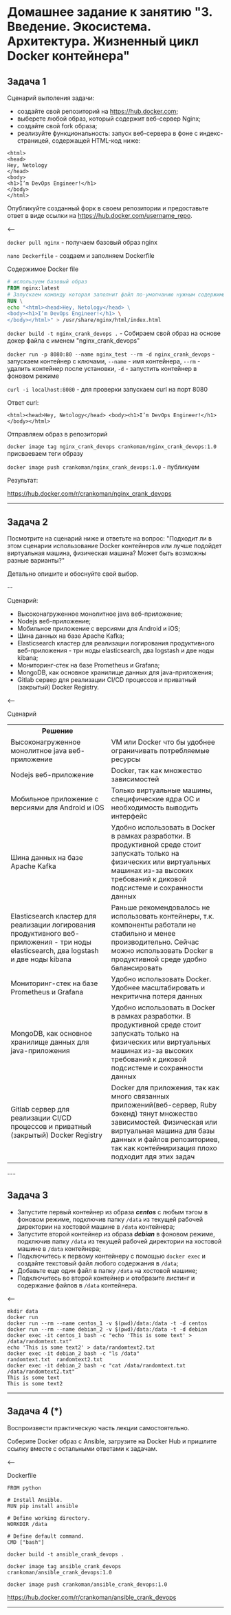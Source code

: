 # Домашнее задание к занятию "3. Введение. Экосистема. Архитектура. Жизненный цикл Docker контейнера"

## Задача 1

Сценарий выполения задачи:

- создайте свой репозиторий на https://hub.docker.com;
- выберете любой образ, который содержит веб-сервер Nginx;
- создайте свой fork образа;
- реализуйте функциональность:
запуск веб-сервера в фоне с индекс-страницей, содержащей HTML-код ниже:
```
<html>
<head>
Hey, Netology
</head>
<body>
<h1>I’m DevOps Engineer!</h1>
</body>
</html>
```
Опубликуйте созданный форк в своем репозитории и предоставьте ответ в виде ссылки на https://hub.docker.com/username_repo.

<--

`docker pull nginx` - получаем базовый образ nginx

`nano Dockerfile` - создаем и заполняем Dockerfile

Содержимое Docker file
```Dockerfile
# используем базовый образ 
FROM nginx:latest 
# Запускаем команду которая заполнит файл по-умолчанию нужным содержимым
RUN \
echo "<html><head>Hey, Netology</head> \ 
<body><h1>I’m DevOps Engineer!</h1> \
</body></html>" > /usr/share/nginx/html/index.html

```

`docker build -t nginx_crank_devops .` - Собираем свой образ на основе докер файла с именем "nginx_crank_devops"

`docker run -p 8080:80 --name nginx_test --rm -d nginx_crank_devops` - запускаем контейнер с ключами, `--name` - имя контейнера, `--rm` - удалить контейнер после установки,  `-d` - запустить контейнер в фоновом режиме

`curl -i localhost:8080` - для проверки запускаем curl на порт 8080

Ответ curl:

```
<html><head>Hey, Netology</head> <body><h1>I’m DevOps Engineer!</h1> </body></html>
```

Отправляем образ в репозиторий

`docker image tag nginx_crank_devops crankoman/nginx_crank_devops:1.0` присваеваем теги образу

`docker image push crankoman/nginx_crank_devops:1.0` - публикуем

Результат:

https://hub.docker.com/r/crankoman/nginx_crank_devops

---

## Задача 2

Посмотрите на сценарий ниже и ответьте на вопрос:
"Подходит ли в этом сценарии использование Docker контейнеров или лучше подойдет виртуальная машина, физическая машина? Может быть возможны разные варианты?"

Детально опишите и обоснуйте свой выбор.

--

Сценарий:

- Высоконагруженное монолитное java веб-приложение;
- Nodejs веб-приложение;
- Мобильное приложение c версиями для Android и iOS;
- Шина данных на базе Apache Kafka;
- Elasticsearch кластер для реализации логирования продуктивного веб-приложения - три ноды elasticsearch, два logstash и две ноды kibana;
- Мониторинг-стек на базе Prometheus и Grafana;
- MongoDB, как основное хранилище данных для java-приложения;
- Gitlab сервер для реализации CI/CD процессов и приватный (закрытый) Docker Registry.

<--

<table>
<tr>Сценарий</th><th>Решение</th></tr>
<tr><td>Высоконагруженное монолитное java веб-приложение</td><td>VM или Docker что бы удобнее ограничивать потребляемые ресурсы</td></tr>
<tr><td>Nodejs веб-приложение</td><td>Docker, так как множество зависимостей</td></tr>
<tr><td>Мобильное приложение c версиями для Android и iOS</td><td>Только виртуальные машины, специфические ядра ОС и необходимость выводить интерфейс</td></tr>
<tr><td>Шина данных на базе Apache Kafka</td><td>Удобно использовать в Docker в рамках разработки. В продуктивной среде стоит запускать только на физических или виртуальных машинах из-за высоких требований к диковой подсистеме и сохранности данных</td></tr>
<tr><td>Elasticsearch кластер для реализации логирования продуктивного веб-приложения - три ноды elasticsearch, два logstash и две ноды kibana</td><td>Раньше рекомендовалось не использовать контейнеры, т.к. компоненты работали не стабильно и менее производительно. Сейчас можно использовать Docker в продуктивной среде удобно балансировать</td></tr>
<tr><td>Мониторинг-стек на базе Prometheus и Grafana</td><td>Удобно использовать Docker. Удобнее масштабировать и некритична потеря данных</td></tr>
<tr><td>MongoDB, как основное хранилище данных для java-приложения</td><td>Удобно использовать в Docker в рамках разработки. В продуктивной среде стоит запускать только на физических или виртуальных машинах из-за высоких требований к диковой подсистеме и сохранности данных</td></tr>
<tr><td>Gitlab сервер для реализации CI/CD процессов и приватный (закрытый) Docker Registry</td><td>Docker для приложения, так как много связанных приложений(веб-сервер, Ruby бэкенд) тянут множество зависимостей. Физическая или виртуальная машина для базы данных и файлов репозиториев, так как контейниризация плохо подходит лдя этих задач</td></tr>
</table>
---

## Задача 3

- Запустите первый контейнер из образа ***centos*** c любым тэгом в фоновом режиме, подключив папку ```/data``` из текущей рабочей директории на хостовой машине в ```/data``` контейнера;
- Запустите второй контейнер из образа ***debian*** в фоновом режиме, подключив папку ```/data``` из текущей рабочей директории на хостовой машине в ```/data``` контейнера;
- Подключитесь к первому контейнеру с помощью ```docker exec``` и создайте текстовый файл любого содержания в ```/data```;
- Добавьте еще один файл в папку ```/data``` на хостовой машине;
- Подключитесь во второй контейнер и отобразите листинг и содержание файлов в ```/data``` контейнера.

<--

```
mkdir data
docker run
docker run --rm --name centos_1 -v $(pwd)/data:/data -t -d centos
docker run --rm --name debian_2 -v $(pwd)/data:/data -t -d debian
docker exec -it centos_1 bash -c "echo 'This is some text' > /data/randomtext.txt"
echo 'This is some text2' > data/randomtext2.txt
docker exec -it debian_2 bash -c "ls /data"
randomtext.txt  randomtext2.txt
docker exec -it debian_2 bash -c "cat /data/randomtext.txt /data/randomtext2.txt"
This is some text
This is some text2
```
---
## Задача 4 (*)

Воспроизвести практическую часть лекции самостоятельно.

Соберите Docker образ с Ansible, загрузите на Docker Hub и пришлите ссылку вместе с остальными ответами к задачам.

<--

Dockerfile

```
FROM python

# Install Ansible.
RUN pip install ansible

# Define working directory.
WORKDIR /data

# Define default command.
CMD ["bash"]

```


`docker build -t ansible_crank_devops .`

`docker image tag ansible_crank_devops crankoman/ansible_crank_devops:1.0`

`docker image push crankoman/ansible_crank_devops:1.0`

https://hub.docker.com/r/crankoman/ansible_crank_devops

---
